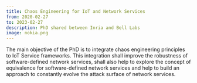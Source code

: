 ```yaml
---
title: Chaos Engineering for IoT and Network Services
from: 2020-02-27
to: 2023-02-27
description: PhD shared between Inria and Bell Labs
image: nokia.png
---
```


The main objective of the PhD is to integrate chaos engineering principles to IoT Service frameworks. This integration shall improve the robustness of software-defined network services, shall also help to explore the concept of equivalence for software-defined network services and help to build an approach to constantly evolve the attack surface of network services.